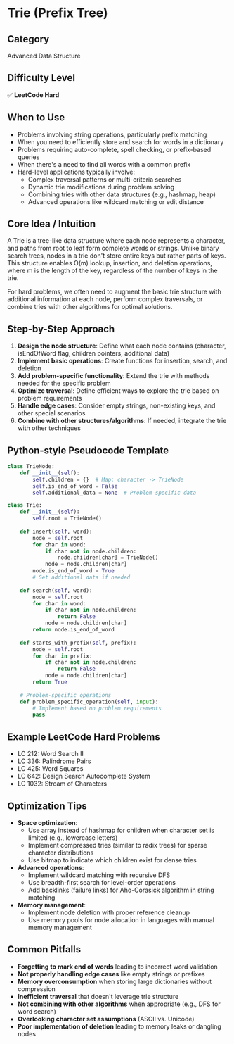 # Trie (Prefix Tree)

## Category
Advanced Data Structure

## Difficulty Level
✅ **LeetCode Hard**

## When to Use
- Problems involving string operations, particularly prefix matching
- When you need to efficiently store and search for words in a dictionary
- Problems requiring auto-complete, spell checking, or prefix-based queries
- When there's a need to find all words with a common prefix
- Hard-level applications typically involve:
  - Complex traversal patterns or multi-criteria searches
  - Dynamic trie modifications during problem solving
  - Combining tries with other data structures (e.g., hashmap, heap)
  - Advanced operations like wildcard matching or edit distance

## Core Idea / Intuition
A Trie is a tree-like data structure where each node represents a character, and paths from root to leaf form complete words or strings. Unlike binary search trees, nodes in a trie don't store entire keys but rather parts of keys. This structure enables O(m) lookup, insertion, and deletion operations, where m is the length of the key, regardless of the number of keys in the trie.

For hard problems, we often need to augment the basic trie structure with additional information at each node, perform complex traversals, or combine tries with other algorithms for optimal solutions.

## Step-by-Step Approach
1. **Design the node structure**: Define what each node contains (character, isEndOfWord flag, children pointers, additional data)
2. **Implement basic operations**: Create functions for insertion, search, and deletion
3. **Add problem-specific functionality**: Extend the trie with methods needed for the specific problem
4. **Optimize traversal**: Define efficient ways to explore the trie based on problem requirements
5. **Handle edge cases**: Consider empty strings, non-existing keys, and other special scenarios
6. **Combine with other structures/algorithms**: If needed, integrate the trie with other techniques

## Python-style Pseudocode Template
```python
class TrieNode:
    def __init__(self):
        self.children = {}  # Map: character -> TrieNode
        self.is_end_of_word = False
        self.additional_data = None  # Problem-specific data

class Trie:
    def __init__(self):
        self.root = TrieNode()
    
    def insert(self, word):
        node = self.root
        for char in word:
            if char not in node.children:
                node.children[char] = TrieNode()
            node = node.children[char]
        node.is_end_of_word = True
        # Set additional data if needed
    
    def search(self, word):
        node = self.root
        for char in word:
            if char not in node.children:
                return False
            node = node.children[char]
        return node.is_end_of_word
    
    def starts_with_prefix(self, prefix):
        node = self.root
        for char in prefix:
            if char not in node.children:
                return False
            node = node.children[char]
        return True
    
    # Problem-specific operations
    def problem_specific_operation(self, input):
        # Implement based on problem requirements
        pass
```

## Example LeetCode Hard Problems
- LC 212: Word Search II
- LC 336: Palindrome Pairs
- LC 425: Word Squares
- LC 642: Design Search Autocomplete System
- LC 1032: Stream of Characters

## Optimization Tips
- **Space optimization**:
  - Use array instead of hashmap for children when character set is limited (e.g., lowercase letters)
  - Implement compressed tries (similar to radix trees) for sparse character distributions
  - Use bitmap to indicate which children exist for dense tries
- **Advanced operations**:
  - Implement wildcard matching with recursive DFS
  - Use breadth-first search for level-order operations
  - Add backlinks (failure links) for Aho-Corasick algorithm in string matching
- **Memory management**:
  - Implement node deletion with proper reference cleanup
  - Use memory pools for node allocation in languages with manual memory management

## Common Pitfalls
- **Forgetting to mark end of words** leading to incorrect word validation
- **Not properly handling edge cases** like empty strings or prefixes
- **Memory overconsumption** when storing large dictionaries without compression
- **Inefficient traversal** that doesn't leverage trie structure
- **Not combining with other algorithms** when appropriate (e.g., DFS for word search)
- **Overlooking character set assumptions** (ASCII vs. Unicode)
- **Poor implementation of deletion** leading to memory leaks or dangling nodes
